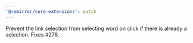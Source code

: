 ```yaml
---
'@remirror/core-extensions': patch
---
```


Prevent the link selection from selecting word on click if there is already a selection. Fixes #278.
